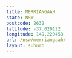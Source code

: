 ```yaml
---
title: MERRIANGAAH
state: NSW
postcode: 2632
latitude: -37.020122
longitude: 149.220453
url: /nsw/merriangaah/
layout: suburb
---
```

